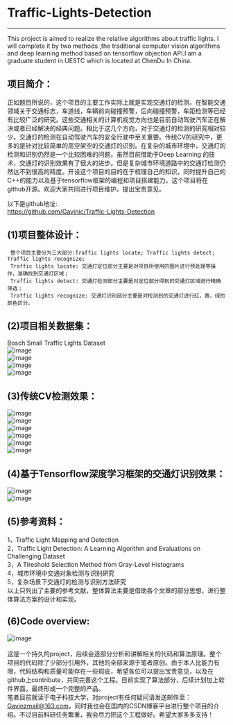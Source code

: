 # Traffic-Lights-Detection <br>
-----------
This project is aimed to realize the relative algorithms about traffic lights. I will complete it by two methods ,the  traditional computer vision algorithms and deep learning method based on tensorflow objection API.I am a graduate student  in UESTC which is located at  ChenDu In China.

## 项目简介：<br>
  正如题目所说的，这个项目的主要工作实际上就是实现交通灯的检测。在智能交通领域关于交通标志，车道线，车辆前向碰撞预警，后向碰撞预警，车距检测等已经有比较广泛的研究。这些交通相关的计算机视觉方向也是目前自动驾驶汽车正在解决或者已经解决的经典问题。相比于这几个方向，对于交通灯的检测的研究相对较少。交通灯的检测在自动驾驶汽车的安全行驶中至关重要。传统CV的研究中，更多的是针对比较简单的高空架空的交通灯的识别。在复杂的城市环境中，交通灯的检测和识别仍然是一个比较困难的问题。虽然目前借助于Deep Learning 的技术，交通灯的识别效果有了很大的进步。但是复杂城市环境道路中的交通灯检测仍然达不到很高的精度。开设这个项目的目的在于梳理自己的知识，同时提升自己的C++的能力以及基于tensorflow框架的编程和项目搭建能力。这个项目将在github开源。欢迎大家共同进行项目维护。提出宝贵意见。<br>
    
以下是github地址:<br>
   https://github.com/Gavinic/Traffic-Lights-Detection   <br>

## (1)项目整体设计：<br>
     整个项目主要分为三大部分:Traffic lights locate; Traffic lights detect; Traffic lights recognize;
     Traffic lights locate: 交通灯定位部分主要是对项目所使用的图片进行预处理等操作，准确找到交通灯区域；
     Traffic lights detect: 交通灯检测部分主要是对定位部分得到的交通灯区域进行精确筛选；
     Traffic lights recognize: 交通灯识别部分主要是对检测到的交通灯进行红，黄，绿的颜色区分。 
 
## (2)项目相关数据集：<br>
Bosch Small Traffic Lights Dataset<br>
![image](https://github.com/Gavinic/Traffic-Lights-Detection/blob/master/image/b1.png)  <br>
![image](https://github.com/Gavinic/Traffic-Lights-Detection/blob/master/image/b2.png) <br>
![image](https://github.com/Gavinic/Traffic-Lights-Detection/blob/master/image/b3.png) <br>
![image](https://github.com/Gavinic/Traffic-Lights-Detection/blob/master/image/b4.png)  <br> 

## (3)传统CV检测效果：<br>
![image](https://github.com/Gavinic/Traffic-Lights-Detection/blob/master/image/1.png)  
![image](https://github.com/Gavinic/Traffic-Lights-Detection/blob/master/image/2.png) <br>
![image](https://github.com/Gavinic/Traffic-Lights-Detection/blob/master/image/3.png) <br>
![image](https://github.com/Gavinic/Traffic-Lights-Detection/blob/master/image/4.png) <br>
![image](https://github.com/Gavinic/Traffic-Lights-Detection/blob/master/image/5.png) <br>
![image](https://github.com/Gavinic/Traffic-Lights-Detection/blob/master/image/e1.png) <br>

## (4)基于Tensorflow深度学习框架的交通灯识别效果：<br>
![image](https://github.com/Gavinic/Traffic-Lights-Detection/blob/master/image/t1.png) <br>
![image](https://github.com/Gavinic/Traffic-Lights-Detection/blob/master/image/t2.png) <br>
 
## (5)参考资料：<br>
  1，Traffic Light Mapping and Detection <br>
  2，Traffic Light Detection: A Learning Algorithm and Evaluations on Challenging Dataset <br>
  3，A Tlreshold Selection Method from Gray-Level Histograms  <br>
  4，城市环境中交通对象检测与识别研究  <br>
  5，复杂场景下交通灯的检测与识别方法研究  <br>
  以上只列出了主要的参考文献，整体算法主要是借助各个文章的部分思想，进行整体算法方案的设计和实现。   <br>

## (6)Code overview:<br>
![image](https://github.com/Gavinic/Traffic-Lights-Detection/blob/master/image/7.png)  <br>
 <br>
   这是一个持久的project，后续会逐部分分析和讲解相关的代码和算法原理。整个项目的代码除了少部分引用外，其他的全部来源于笔者原创。由于本人比能力有限，代码结构和质量可能存在一些瑕疵，希望各位可以提出宝贵意见，以及在github上contribute，共同完善这个工程。目前实现了算法部分，后续计划加上软件界面。最终形成一个完整的产品。<br>
   笔者目前就读于电子科技大学，对project有任何疑问请发送邮件至：Gavinzmail@163.com，同时我也会在国内的CSDN博客平台进行整个项目的介绍。不过目前科研任务繁重，我会尽力把这个工程做好。希望大家多多支持！
 
